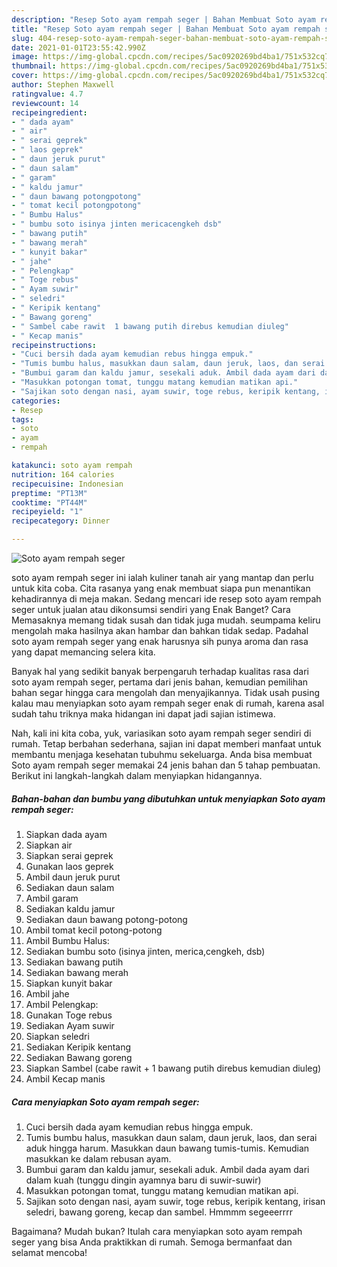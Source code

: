 ```yaml
---
description: "Resep Soto ayam rempah seger | Bahan Membuat Soto ayam rempah seger Yang Bisa Manjain Lidah"
title: "Resep Soto ayam rempah seger | Bahan Membuat Soto ayam rempah seger Yang Bisa Manjain Lidah"
slug: 404-resep-soto-ayam-rempah-seger-bahan-membuat-soto-ayam-rempah-seger-yang-bisa-manjain-lidah
date: 2021-01-01T23:55:42.990Z
image: https://img-global.cpcdn.com/recipes/5ac0920269bd4ba1/751x532cq70/soto-ayam-rempah-seger-foto-resep-utama.jpg
thumbnail: https://img-global.cpcdn.com/recipes/5ac0920269bd4ba1/751x532cq70/soto-ayam-rempah-seger-foto-resep-utama.jpg
cover: https://img-global.cpcdn.com/recipes/5ac0920269bd4ba1/751x532cq70/soto-ayam-rempah-seger-foto-resep-utama.jpg
author: Stephen Maxwell
ratingvalue: 4.7
reviewcount: 14
recipeingredient:
- " dada ayam"
- " air"
- " serai geprek"
- " laos geprek"
- " daun jeruk purut"
- " daun salam"
- " garam"
- " kaldu jamur"
- " daun bawang potongpotong"
- " tomat kecil potongpotong"
- " Bumbu Halus"
- " bumbu soto isinya jinten mericacengkeh dsb"
- " bawang putih"
- " bawang merah"
- " kunyit bakar"
- " jahe"
- " Pelengkap"
- " Toge rebus"
- " Ayam suwir"
- " seledri"
- " Keripik kentang"
- " Bawang goreng"
- " Sambel cabe rawit  1 bawang putih direbus kemudian diuleg"
- " Kecap manis"
recipeinstructions:
- "Cuci bersih dada ayam kemudian rebus hingga empuk."
- "Tumis bumbu halus, masukkan daun salam, daun jeruk, laos, dan serai aduk hingga harum. Masukkan daun bawang tumis-tumis. Kemudian masukkan ke dalam rebusan ayam."
- "Bumbui garam dan kaldu jamur, sesekali aduk. Ambil dada ayam dari dalam kuah (tunggu dingin ayamnya baru di suwir-suwir)"
- "Masukkan potongan tomat, tunggu matang kemudian matikan api."
- "Sajikan soto dengan nasi, ayam suwir, toge rebus, keripik kentang, irisan seledri, bawang goreng, kecap dan sambel. Hmmmm segeeerrrr"
categories:
- Resep
tags:
- soto
- ayam
- rempah

katakunci: soto ayam rempah 
nutrition: 164 calories
recipecuisine: Indonesian
preptime: "PT13M"
cooktime: "PT44M"
recipeyield: "1"
recipecategory: Dinner

---
```



![Soto ayam rempah seger](https://img-global.cpcdn.com/recipes/5ac0920269bd4ba1/751x532cq70/soto-ayam-rempah-seger-foto-resep-utama.jpg)


soto ayam rempah seger ini ialah kuliner tanah air yang mantap dan perlu untuk kita coba. Cita rasanya yang enak membuat siapa pun menantikan kehadirannya di meja makan.
Sedang mencari ide resep soto ayam rempah seger untuk jualan atau dikonsumsi sendiri yang Enak Banget? Cara Memasaknya memang tidak susah dan tidak juga mudah. seumpama keliru mengolah maka hasilnya akan hambar dan bahkan tidak sedap. Padahal soto ayam rempah seger yang enak harusnya sih punya aroma dan rasa yang dapat memancing selera kita.



Banyak hal yang sedikit banyak berpengaruh terhadap kualitas rasa dari soto ayam rempah seger, pertama dari jenis bahan, kemudian pemilihan bahan segar hingga cara mengolah dan menyajikannya. Tidak usah pusing kalau mau menyiapkan soto ayam rempah seger enak di rumah, karena asal sudah tahu triknya maka hidangan ini dapat jadi sajian istimewa.


Nah, kali ini kita coba, yuk, variasikan soto ayam rempah seger sendiri di rumah. Tetap berbahan sederhana, sajian ini dapat memberi manfaat untuk membantu menjaga kesehatan tubuhmu sekeluarga. Anda bisa membuat Soto ayam rempah seger memakai 24 jenis bahan dan 5 tahap pembuatan. Berikut ini langkah-langkah dalam menyiapkan hidangannya.

<!--inarticleads1-->

##### Bahan-bahan dan bumbu yang dibutuhkan untuk menyiapkan Soto ayam rempah seger:

1. Siapkan  dada ayam
1. Siapkan  air
1. Siapkan  serai geprek
1. Gunakan  laos geprek
1. Ambil  daun jeruk purut
1. Sediakan  daun salam
1. Ambil  garam
1. Sediakan  kaldu jamur
1. Sediakan  daun bawang potong-potong
1. Ambil  tomat kecil potong-potong
1. Ambil  Bumbu Halus:
1. Sediakan  bumbu soto (isinya jinten, merica,cengkeh, dsb)
1. Sediakan  bawang putih
1. Sediakan  bawang merah
1. Siapkan  kunyit bakar
1. Ambil  jahe
1. Ambil  Pelengkap:
1. Gunakan  Toge rebus
1. Sediakan  Ayam suwir
1. Siapkan  seledri
1. Sediakan  Keripik kentang
1. Sediakan  Bawang goreng
1. Siapkan  Sambel (cabe rawit + 1 bawang putih direbus kemudian diuleg)
1. Ambil  Kecap manis




<!--inarticleads2-->

##### Cara menyiapkan Soto ayam rempah seger:

1. Cuci bersih dada ayam kemudian rebus hingga empuk.
1. Tumis bumbu halus, masukkan daun salam, daun jeruk, laos, dan serai aduk hingga harum. Masukkan daun bawang tumis-tumis. Kemudian masukkan ke dalam rebusan ayam.
1. Bumbui garam dan kaldu jamur, sesekali aduk. Ambil dada ayam dari dalam kuah (tunggu dingin ayamnya baru di suwir-suwir)
1. Masukkan potongan tomat, tunggu matang kemudian matikan api.
1. Sajikan soto dengan nasi, ayam suwir, toge rebus, keripik kentang, irisan seledri, bawang goreng, kecap dan sambel. Hmmmm segeeerrrr




Bagaimana? Mudah bukan? Itulah cara menyiapkan soto ayam rempah seger yang bisa Anda praktikkan di rumah. Semoga bermanfaat dan selamat mencoba!
